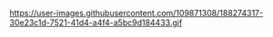 https://user-images.githubusercontent.com/109871308/188274317-30e23c1d-7521-41d4-a4f4-a5bc9d184433.gif

